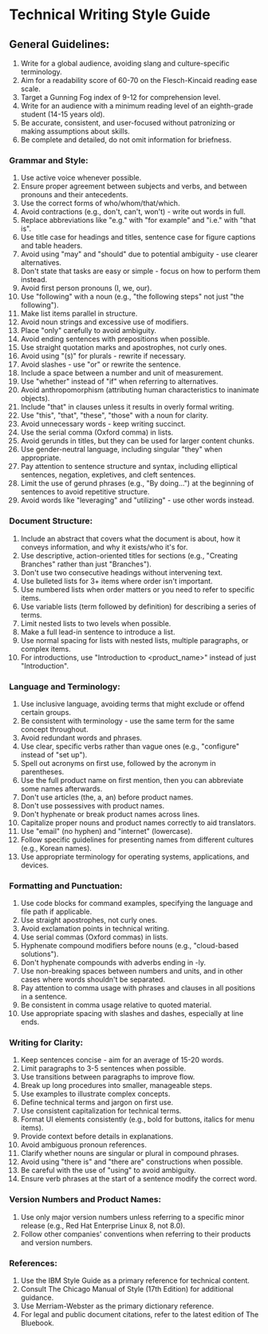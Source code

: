 # Technical Writing Style Guide

## General Guidelines:

1. Write for a global audience, avoiding slang and culture-specific terminology.
2. Aim for a readability score of 60-70 on the Flesch-Kincaid reading ease scale.
3. Target a Gunning Fog index of 9-12 for comprehension level.
4. Write for an audience with a minimum reading level of an eighth-grade student (14-15 years old).
5. Be accurate, consistent, and user-focused without patronizing or making assumptions about skills.
6. Be complete and detailed, do not omit information for briefness.

### Grammar and Style:

1. Use active voice whenever possible.
2. Ensure proper agreement between subjects and verbs, and between pronouns and their antecedents.
3. Use the correct forms of who/whom/that/which.
4. Avoid contractions (e.g., don't, can't, won't) - write out words in full.
5. Replace abbreviations like "e.g." with "for example" and "i.e." with "that is".
6. Use title case for headings and titles, sentence case for figure captions and table headers.
7. Avoid using "may" and "should" due to potential ambiguity - use clearer alternatives.
8. Don't state that tasks are easy or simple - focus on how to perform them instead.
9. Avoid first person pronouns (I, we, our).
10. Use "following" with a noun (e.g., "the following steps" not just "the following").
11. Make list items parallel in structure.
12. Avoid noun strings and excessive use of modifiers.
13. Place "only" carefully to avoid ambiguity.
14. Avoid ending sentences with prepositions when possible.
15. Use straight quotation marks and apostrophes, not curly ones.
16. Avoid using "(s)" for plurals - rewrite if necessary.
17. Avoid slashes - use "or" or rewrite the sentence.
18. Include a space between a number and unit of measurement.
19. Use "whether" instead of "if" when referring to alternatives.
20. Avoid anthropomorphism (attributing human characteristics to inanimate objects).
21. Include "that" in clauses unless it results in overly formal writing.
22. Use "this", "that", "these", "those" with a noun for clarity.
23. Avoid unnecessary words - keep writing succinct.
24. Use the serial comma (Oxford comma) in lists.
25. Avoid gerunds in titles, but they can be used for larger content chunks.
26. Use gender-neutral language, including singular "they" when appropriate.
27. Pay attention to sentence structure and syntax, including elliptical sentences, negation, expletives, and cleft sentences.
28. Limit the use of gerund phrases (e.g., "By doing...") at the beginning of sentences to avoid repetitive structure.
29. Avoid words like "leveraging" and "utilizing" - use other words instead.

### Document Structure:

1. Include an abstract that covers what the document is about, how it conveys information, and why it exists/who it's for.
2. Use descriptive, action-oriented titles for sections (e.g., "Creating Branches" rather than just "Branches").
3. Don't use two consecutive headings without intervening text.
4. Use bulleted lists for 3+ items where order isn't important.
5. Use numbered lists when order matters or you need to refer to specific items.
6. Use variable lists (term followed by definition) for describing a series of terms.
7. Limit nested lists to two levels when possible.
8. Make a full lead-in sentence to introduce a list.
9. Use normal spacing for lists with nested lists, multiple paragraphs, or complex items.
10. For introductions, use "Introduction to <product_name>" instead of just "Introduction".

### Language and Terminology:

1. Use inclusive language, avoiding terms that might exclude or offend certain groups.
2. Be consistent with terminology - use the same term for the same concept throughout.
3. Avoid redundant words and phrases.
4. Use clear, specific verbs rather than vague ones (e.g., "configure" instead of "set up").
5. Spell out acronyms on first use, followed by the acronym in parentheses.
6. Use the full product name on first mention, then you can abbreviate some names afterwards.
7. Don't use articles (the, a, an) before product names.
8. Don't use possessives with product names.
9. Don't hyphenate or break product names across lines.
10. Capitalize proper nouns and product names correctly to aid translators.
11. Use "email" (no hyphen) and "internet" (lowercase).
12. Follow specific guidelines for presenting names from different cultures (e.g., Korean names).
13. Use appropriate terminology for operating systems, applications, and devices.

### Formatting and Punctuation:

1. Use code blocks for command examples, specifying the language and file path if applicable.
2. Use straight apostrophes, not curly ones.
3. Avoid exclamation points in technical writing.
4. Use serial commas (Oxford commas) in lists.
5. Hyphenate compound modifiers before nouns (e.g., "cloud-based solutions").
6. Don't hyphenate compounds with adverbs ending in -ly.
7. Use non-breaking spaces between numbers and units, and in other cases where words shouldn't be separated.
8. Pay attention to comma usage with phrases and clauses in all positions in a sentence.
9. Be consistent in comma usage relative to quoted material.
10. Use appropriate spacing with slashes and dashes, especially at line ends.

### Writing for Clarity:

1. Keep sentences concise - aim for an average of 15-20 words.
2. Limit paragraphs to 3-5 sentences when possible.
3. Use transitions between paragraphs to improve flow.
4. Break up long procedures into smaller, manageable steps.
5. Use examples to illustrate complex concepts.
6. Define technical terms and jargon on first use.
7. Use consistent capitalization for technical terms.
8. Format UI elements consistently (e.g., bold for buttons, italics for menu items).
9. Provide context before details in explanations.
10. Avoid ambiguous pronoun references.
11. Clarify whether nouns are singular or plural in compound phrases.
12. Avoid using "there is" and "there are" constructions when possible.
13. Be careful with the use of "using" to avoid ambiguity.
14. Ensure verb phrases at the start of a sentence modify the correct word.

### Version Numbers and Product Names:

1. Use only major version numbers unless referring to a specific minor release (e.g., Red Hat Enterprise Linux 8, not 8.0).
2. Follow other companies' conventions when referring to their products and version numbers.

### References:

1. Use the IBM Style Guide as a primary reference for technical content.
2. Consult The Chicago Manual of Style (17th Edition) for additional guidance.
3. Use Merriam-Webster as the primary dictionary reference.
4. For legal and public document citations, refer to the latest edition of The Bluebook.
